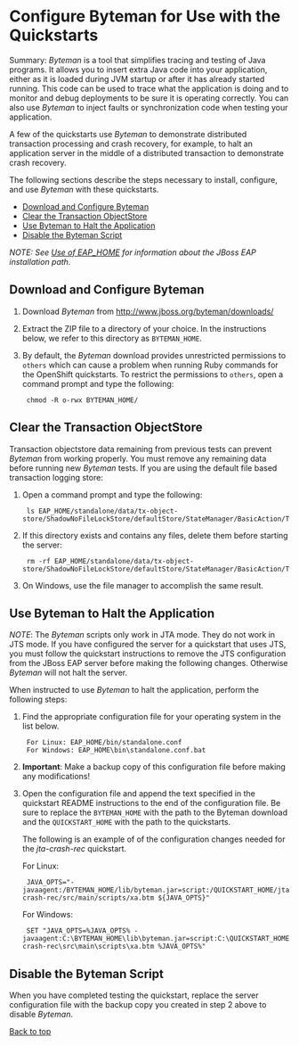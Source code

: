 Configure Byteman for Use with the Quickstarts
=============================
Summary: _Byteman_ is a tool that simplifies tracing and testing of Java programs. It allows you to insert extra Java code into your application, either as it is loaded during JVM startup or after it has already started running. This code can be used to trace what the application is doing and to monitor and debug deployments to be sure it is operating correctly. You can also use _Byteman_ to inject faults or synchronization code when testing your application. 

A few of the quickstarts use _Byteman_ to demonstrate distributed transaction processing and crash recovery, for example, to halt an application server in the middle of a distributed transaction to demonstrate crash recovery.

The following sections describe the steps necessary to install, configure, and use _Byteman_ with these quickstarts.

* [Download and Configure Byteman](#download-and-configure-byteman)
* [Clear the Transaction ObjectStore](#clear-the-transaction-objectstore)
* [Use Byteman to Halt the Application](#use-byteman-to-halt-the-application)
* [Disable the Byteman Script](#disable-the-byteman-script)

_NOTE: See [Use of EAP_HOME](https://github.com/jboss-developer/jboss-developer-shared-resources/blob/master/guides/USE_OF_EAP_HOME) for information about the JBoss EAP installation path._


Download and Configure Byteman
-------------------------------

1. Download _Byteman_ from <http://www.jboss.org/byteman/downloads/>
2. Extract the ZIP file to a directory of your choice. In the instructions below, we refer to this directory as `BYTEMAN_HOME`.
3. By default, the _Byteman_ download provides unrestricted permissions to `others` which can cause a problem when running Ruby commands for the OpenShift quickstarts. To restrict the permissions to `others`, open a command prompt and type the following:

        chmod -R o-rwx BYTEMAN_HOME/

Clear the Transaction ObjectStore
-------------------------

Transaction objectstore data remaining from previous tests can prevent _Byteman_ from working properly. You must remove any remaining data before running new _Byteman_ tests.  If you are using the default file based transaction logging store:

1. Open a command prompt and type the following:

        ls EAP_HOME/standalone/data/tx-object-store/ShadowNoFileLockStore/defaultStore/StateManager/BasicAction/TwoPhaseCoordinator/AtomicAction/
2. If this directory exists and contains any files, delete them before starting the server:

        rm -rf EAP_HOME/standalone/data/tx-object-store/ShadowNoFileLockStore/defaultStore/StateManager/BasicAction/TwoPhaseCoordinator/AtomicAction/*
3. On Windows, use the file manager to accomplish the same result.


Use Byteman to Halt the Application
-------------------------------

_NOTE_: The _Byteman_ scripts only work in JTA mode. They do not work in JTS mode. If you have configured the server for a quickstart that uses JTS, you must follow the quickstart instructions to remove the JTS configuration from the JBoss EAP server before making the following changes. Otherwise _Byteman_ will not halt the server. 

When instructed to use _Byteman_ to halt the application, perform the following steps:
 
1. Find the appropriate configuration file for your operating system in the list below.

        For Linux: EAP_HOME/bin/standalone.conf 
        For Windows: EAP_HOME\bin\standalone.conf.bat

2. **Important**: Make a backup copy of this configuration file before making any modifications!

3. Open the configuration file and append the text specified in the quickstart README instructions to the end of the configuration file. Be sure to replace the `BYTEMAN_HOME` with the path to the Byteman download and the `QUICKSTART_HOME` with the path to the quickstarts. 

    The following is an example of of the configuration changes needed for the _jta-crash-rec_ quickstart.

    For Linux:

        JAVA_OPTS="-javaagent:/BYTEMAN_HOME/lib/byteman.jar=script:/QUICKSTART_HOME/jta-crash-rec/src/main/scripts/xa.btm ${JAVA_OPTS}" 
    For Windows:

        SET "JAVA_OPTS=%JAVA_OPTS% -javaagent:C:\BYTEMAN_HOME\lib\byteman.jar=script:C:\QUICKSTART_HOME\jta-crash-rec\src\main\scripts\xa.btm %JAVA_OPTS%"


Disable the Byteman Script
----------------------
 
When you have completed testing the quickstart, replace the server configuration file with the backup copy you created in step 2 above to disable _Byteman_.

[Back to top](#configure-byteman-for-use-with-the-quickstarts)

